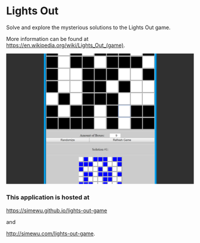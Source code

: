 # Lights Out
Solve and explore the mysterious solutions to the Lights Out game.

More information can be found at https://en.wikipedia.org/wiki/Lights_Out_(game).

![](/screenshot.png)

### This application is hosted at
https://simewu.github.io/lights-out-game

and

http://simewu.com/lights-out-game.
